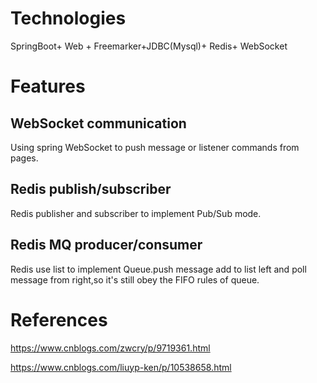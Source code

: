 # Technologies

SpringBoot+ Web + Freemarker+JDBC(Mysql)+ Redis+ WebSocket

# Features

## WebSocket communication

Using spring WebSocket to push message or listener commands from pages.

## Redis publish/subscriber

Redis publisher and subscriber to implement Pub/Sub mode.

## Redis MQ producer/consumer

Redis use list to implement Queue.push message add to list left and poll message from right,so it's still obey the FIFO rules of queue.


# References

https://www.cnblogs.com/zwcry/p/9719361.html

https://www.cnblogs.com/liuyp-ken/p/10538658.html

